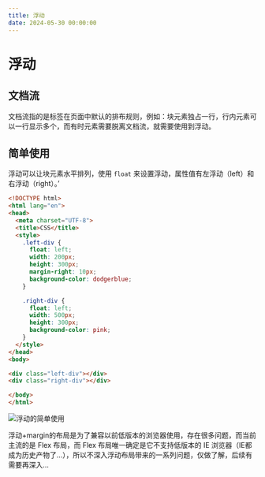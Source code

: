 ```yaml
---
title: 浮动
date: 2024-05-30 00:00:00
---
```


# 浮动

## 文档流

文档流指的是标签在页面中默认的排布规则，例如：块元素独占一行，行内元素可以一行显示多个，而有时元素需要脱离文档流，就需要使用到浮动。

## 简单使用

浮动可以让块元素水平排列，使用 `float` 来设置浮动，属性值有左浮动（left）和右浮动（right）。’

```html
<!DOCTYPE html>
<html lang="en">
<head>
  <meta charset="UTF-8">
  <title>CSS</title>
  <style>
    .left-div {
      float: left;
      width: 200px;
      height: 300px;
      margin-right: 10px;
      background-color: dodgerblue;
    }

    .right-div {
      float: left;
      width: 500px;
      height: 300px;
      background-color: pink;
    }
  </style>
</head>
<body>

<div class="left-div"></div>
<div class="right-div"></div>

</body>
</html>
```

![浮动的简单使用](https://juzicoding.com/img/blog/171706262962820.png)

浮动+margin的布局是为了兼容以前低版本的浏览器使用，存在很多问题，而当前主流的是 Flex 布局，而 Flex 布局唯一确定是它不支持低版本的 IE 浏览器（IE都成为历史产物了...），所以不深入浮动布局带来的一系列问题，仅做了解，后续有需要再深入...